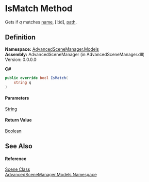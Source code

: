 # IsMatch Method

Gets if _q_ matches [name](P_AdvancedSceneManager_Models_ASMModel_name.md), \[!:id], [path](P_AdvancedSceneManager_Models_Scene_path.md).

## Definition

**Namespace:** [AdvancedSceneManager.Models](N_AdvancedSceneManager_Models.md)\
**Assembly:** AdvancedSceneManager (in AdvancedSceneManager.dll) Version: 0.0.0.0

**C#**

```c#
public override bool IsMatch(
	string q
)
```

#### Parameters

&#x20; [String](https://learn.microsoft.com/dotnet/api/system.string)&#x20;

#### Return Value

[Boolean](https://learn.microsoft.com/dotnet/api/system.boolean)

## See Also

#### Reference

[Scene Class](T_AdvancedSceneManager_Models_Scene.md)\
[AdvancedSceneManager.Models Namespace](N_AdvancedSceneManager_Models.md)
